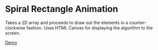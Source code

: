 # Spiral Rectangle Animation

Takes a 2D array and proceeds to draw out the elements in a counter-clockwise fashion. Uses HTML Canvas for displaying the algorithm to the screen.

[Demo](https://nhdlite.github.io/spiral-rectangle-animation/index.html)
